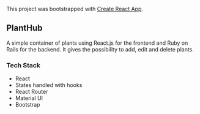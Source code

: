 This project was bootstrapped with [Create React App](https://github.com/facebook/create-react-app).

## PlantHub

A simple container of plants using React.js for the frontend and Ruby on Rails for the backend.
It gives the possibility to add, edit and delete plants.

### Tech Stack

- React
- States handled with hooks
- React Router
- Material UI 
- Bootstrap